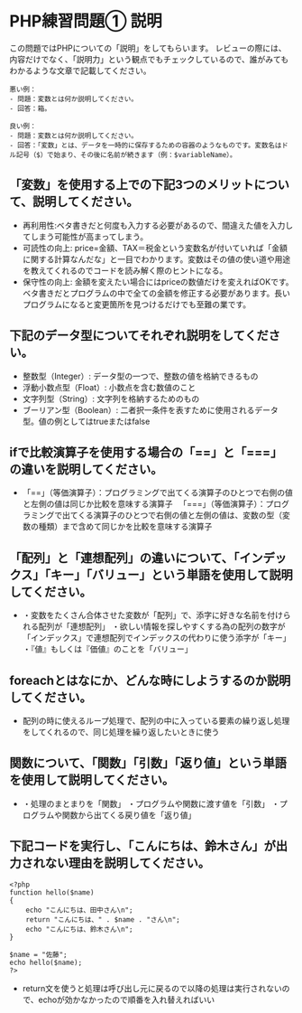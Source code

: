 # PHP練習問題① 説明
この問題ではPHPについての「説明」をしてもらいます。
レビューの際には、内容だけでなく、「説明力」という観点でもチェックしているので、誰がみてもわかるような文章で記載してください。

```
悪い例：
- 問題：変数とは何か説明してください。
- 回答：箱。

良い例：
- 問題：変数とは何か説明してください。
- 回答：「変数」とは、データを一時的に保存するための容器のようなものです。変数名はドル記号（$）で始まり、その後に名前が続きます（例：$variableName）。
```

## 「変数」を使用する上での下記3つのメリットについて、説明してください。
- 再利用性:ベタ書きだと何度も入力する必要があるので、間違えた値を入力してしまう可能性が高まってしまう。
- 可読性の向上: price=金額、TAX＝税金という変数名が付いていれば「金額に関する計算なんだな」と一目でわかります。変数はその値の使い道や用途を教えてくれるのでコードを読み解く際のヒントになる。
- 保守性の向上: 金額を変えたい場合にはpriceの数値だけを変えればOKです。ベタ書きだとプログラムの中で全ての金額を修正する必要があります。長いプログラムになると変更箇所を見つけるだけでも至難の業です。

## 下記のデータ型についてそれぞれ説明をしてください。
- 整数型（Integer）: データ型の一つで、整数の値を格納できるもの
- 浮動小数点型（Float）: 小数点を含む数値のこと
- 文字列型（String）: 文字列を格納するためのもの
- ブーリアン型（Boolean）: 二者択一条件を表すために使用されるデータ型。値の例としてはtrueまたはfalse 

## ifで比較演算子を使用する場合の「==」と「===」の違いを説明してください。
- 「==」（等価演算子）：プログラミングで出てくる演算子のひとつで右側の値と左側の値は同じか比較を意味する演算子
　「===」（等価演算子）：プログラミングで出てくる演算子のひとつで右側の値と左側の値は、変数の型（変数の種類）まで含めて同じかを比較を意味する演算子

## 「配列」と「連想配列」の違いについて、「インデックス」「キー」「バリュー」という単語を使用して説明してください。
- ・変数をたくさん合体させた変数が「配列」で、添字に好きな名前を付けられる配列が「連想配列」
  ・欲しい情報を探しやすくする為の配列の数字が「インデックス」で連想配列でインデックスの代わりに使う添字が「キー」
  ・『値』もしくは『価値』のことを「バリュー」

## foreachとはなにか、どんな時にしようするのか説明してください。
- 配列の時に使えるループ処理で、配列の中に入っている要素の繰り返し処理をしてくれるので、同じ処理を繰り返したいときに使う

## 関数について、「関数」「引数」「返り値」という単語を使用して説明してください。
- ・処理のまとまりを「関数」
  ・プログラムや関数に渡す値を「引数」
  ・プログラムや関数から出てくる戻り値を「返り値」


## 下記コードを実行し、「こんにちは、鈴木さん」が出力されない理由を説明してください。
```
<?php
function hello($name)
{
    echo "こんにちは、田中さん\n";
    return "こんにちは、" . $name . "さん\n";
    echo "こんにちは、鈴木さん\n";
}

$name = "佐藤";
echo hello($name);
?>
```
- return文を使うと処理は呼び出し元に戻るので以降の処理は実行されないので、echoが効かなかったので順番を入れ替えればいい

